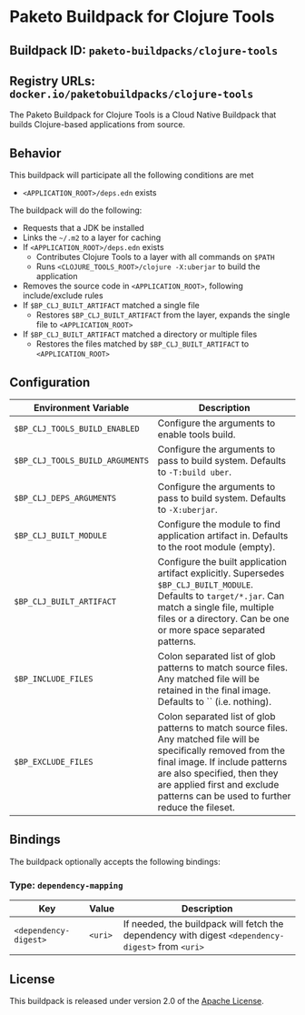 # Paketo Buildpack for Clojure Tools

## Buildpack ID: `paketo-buildpacks/clojure-tools`
## Registry URLs: `docker.io/paketobuildpacks/clojure-tools`

The Paketo Buildpack for Clojure Tools is a Cloud Native Buildpack that builds Clojure-based applications from source.

## Behavior

This buildpack will participate all the following conditions are met

* `<APPLICATION_ROOT>/deps.edn` exists

The buildpack will do the following:

* Requests that a JDK be installed
* Links the `~/.m2` to a layer for caching
* If `<APPLICATION_ROOT>/deps.edn` exists
  * Contributes Clojure Tools to a layer with all commands on `$PATH`
  * Runs `<CLOJURE_TOOLS_ROOT>/clojure -X:uberjar` to build the application
* Removes the source code in `<APPLICATION_ROOT>`, following include/exclude rules
* If `$BP_CLJ_BUILT_ARTIFACT` matched a single file
  * Restores `$BP_CLJ_BUILT_ARTIFACT` from the layer, expands the single file to `<APPLICATION_ROOT>`
* If `$BP_CLJ_BUILT_ARTIFACT` matched a directory or multiple files
  * Restores the files matched by `$BP_CLJ_BUILT_ARTIFACT` to `<APPLICATION_ROOT>`

## Configuration

| Environment Variable            | Description                                                                                                                                                                                                              |
| ------------------------------- | ------------------------------------------------------------------------------------------------------------------------------------------------------------------------------------------------------------------------ |
| `$BP_CLJ_TOOLS_BUILD_ENABLED`   | Configure the arguments to enable tools build.                                                                                                                                                                           |
| `$BP_CLJ_TOOLS_BUILD_ARGUMENTS` | Configure the arguments to pass to build system. Defaults to `-T:build uber`.                                                                                                                                            |
| `$BP_CLJ_DEPS_ARGUMENTS`        | Configure the arguments to pass to build system. Defaults to `-X:uberjar`.                                                                                                                                               |
| `$BP_CLJ_BUILT_MODULE`          | Configure the module to find application artifact in. Defaults to the root module (empty).                                                                                                                               |
| `$BP_CLJ_BUILT_ARTIFACT`        | Configure the built application artifact explicitly. Supersedes `$BP_CLJ_BUILT_MODULE`. Defaults to `target/*.jar`. Can match a single file, multiple files or a directory. Can be one or more space separated patterns. |
| `$BP_INCLUDE_FILES`         | Colon separated list of glob patterns to match source files. Any matched file will be retained in the final image. Defaults to `` (i.e. nothing).                                                                                               |
| `$BP_EXCLUDE_FILES`         | Colon separated list of glob patterns to match source files. Any matched file will be specifically removed from the final image. If include patterns are also specified, then they are applied first and exclude patterns can be used to further reduce the fileset. |

## Bindings

The buildpack optionally accepts the following bindings:

### Type: `dependency-mapping`

| Key                   | Value   | Description                                                                                       |
| --------------------- | ------- | ------------------------------------------------------------------------------------------------- |
| `<dependency-digest>` | `<uri>` | If needed, the buildpack will fetch the dependency with digest `<dependency-digest>` from `<uri>` |

## License

This buildpack is released under version 2.0 of the [Apache License][a].

[a]: http://www.apache.org/licenses/LICENSE-2.0
